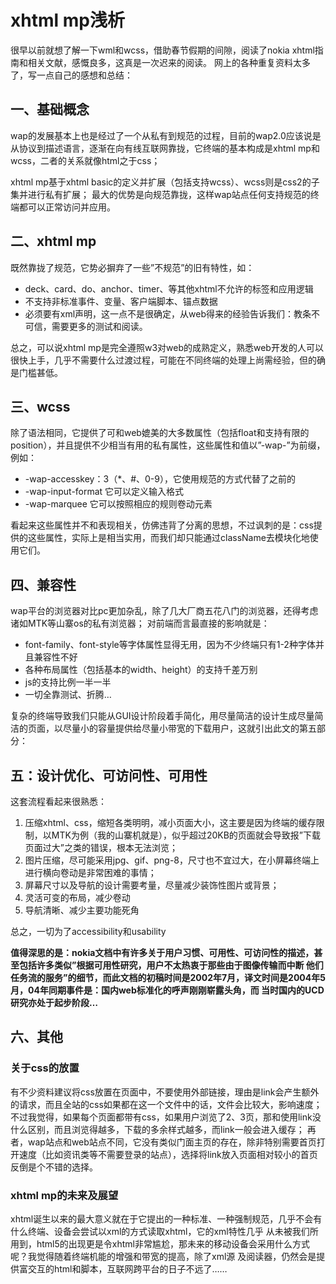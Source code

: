 # xhtml mp浅析

很早以前就想了解一下wml和wcss，借助春节假期的间隙，阅读了nokia xhtml指南和相关文献，感慨良多，这真是一次迟来的阅读。
网上的各种重复资料太多了，写一点自己的感想和总结：

## 一、基础概念

wap的发展基本上也是经过了一个从私有到规范的过程，目前的wap2.0应该说是从协议到描述语言，逐渐在向有线互联网靠拢，它终端的基本构成是xhtml mp和wcss，二者的关系就像html之于css；

xhtml mp基于xhtml basic的定义并扩展（包括支持wcss）、wcss则是css2的子集并进行私有扩展；
最大的优势是向规范靠拢，这样wap站点任何支持规范的终端都可以正常访问并应用。

## 二、xhtml mp

既然靠拢了规范，它势必摒弃了一些”不规范”的旧有特性，如：

* deck、card、do、anchor、timer、等其他xhtml不允许的标签和应用逻辑
* 不支持非标准事件、变量、客户端脚本、锚点数据
* 必须要有xml声明，这一点不是很确定，从web得来的经验告诉我们：教条不可信，需要更多的测试和阅读。

总之，可以说xhtml mp是完全遵照w3对web的成熟定义，熟悉web开发的人可以很快上手，几乎不需要什么过渡过程，可能在不同终端的处理上尚需经验，但的确是门槛甚低。

## 三、wcss

除了语法相同，它提供了可和web媲美的大多数属性（包括float和支持有限的position），并且提供不少相当有用的私有属性，这些属性和值以”-wap-”为前缀，例如：

* -wap-accesskey：3（*、#、0-9），它使用规范的方式代替了之前的<do>
* -wap-input-format 它可以定义输入格式
* -wap-marquee 它可以按照相应的规则卷动元素

看起来这些属性并不和表现相关，仿佛违背了分离的思想，不过讽刺的是：css提供的这些属性，实际上是相当实用，而我们却只能通过className去模块化地使用它们。

## 四、兼容性

wap平台的浏览器对比pc更加杂乱，除了几大厂商五花八门的浏览器，还得考虑诸如MTK等山寨os的私有浏览器；
对前端而言最直接的影响就是：

* font-family、font-style等字体属性显得无用，因为不少终端只有1-2种字体并且兼容性不好
* 各种布局属性（包括基本的width、height）的支持千差万别
* js的支持比例一半一半
* 一切全靠测试、折腾…

复杂的终端导致我们只能从GUI设计阶段着手简化，用尽量简洁的设计生成尽量简洁的页面，以尽量小的容量提供给尽量小带宽的下载用户，这就引出此文的第五部分：

## 五：设计优化、可访问性、可用性

这套流程看起来很熟悉：

1. 压缩xhtml、css，缩短各类明明，减小页面大小，这主要是因为终端的缓存限制，以MTK为例（我的山寨机就是），似乎超过20KB的页面就会导致报”下载页面过大”之类的错误，根本无法浏览；
2. 图片压缩，尽可能采用jpg、gif、png-8，尺寸也不宜过大，在小屏幕终端上进行横向卷动是非常困难的事情；
3. 屏幕尺寸以及导航的设计需要考量，尽量减少装饰性图片或背景；
4. 灵活可变的布局，减少卷动
5. 导航清晰、减少主要功能死角

总之，一切为了accessibility和usability

__值得深思的是：nokia文档中有许多关于用户习惯、可用性、可访问性的描述，甚至包括许多类似”根据可用性研究，用户不太热衷于那些由于图像传输而中断 他们任务流的服务”的细节，而此文档的初稿时间是2002年7月，译文时间是2004年5月，04年同期事件是：国内web标准化的呼声刚刚崭露头角，而 当时国内的UCD研究亦处于起步阶段…__

## 六、其他

### 关于css的放置

有不少资料建议将css放置在页面中，不要使用外部链接，理由是link会产生额外的请求，而且全站的css如果都在这一个文件中的话，文件会比较大，影响速度；
不过我觉得，如果每个页面都带有css，如果用户浏览了2、3页，那和使用link没什么区别，而且浏览得越多，下载的多余样式越多，而link一般会进入缓存；
再者，wap站点和web站点不同，它没有类似门面主页的存在，除非特别需要首页打开速度（比如资讯类等不需要登录的站点），选择将link放入页面相对较小的首页反倒是个不错的选择。

### xhtml mp的未来及展望

xhtml诞生以来的最大意义就在于它提出的一种标准、一种强制规范，几乎不会有什么终端、设备会尝试以xml的方式读取xhtml，它的xml特性几乎 从未被我们所用到，html5的出现更是令xhtml非常尴尬，那未来的移动设备会采用什么方式呢？我觉得随着终端机能的增强和带宽的提高，除了xml源 及阅读器，仍然会是提供富交互的html和脚本，互联网跨平台的日子不远了……
